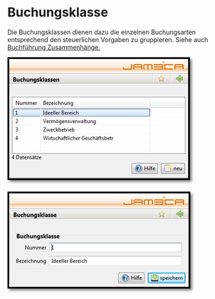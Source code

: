 # Buchungsklasse

Die Buchungsklassen dienen dazu die einzelnen Buchungsarten entsprechend den steuerlichen Vorgaben zu gruppieren. Siehe auch [Buchführung Zusammenhänge.](../../sonstiges/buchfuhrung-zusammenhange.md)

![](../../.gitbook/assets/buchungsklassen.png)

![](../../.gitbook/assets/buchungsklasse.png)

